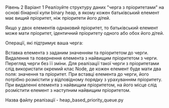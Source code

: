 Рівень 2
Варіант 1
Реалізуйте структуру даних "черга з пріоритетами" на основі бінарної купи binary heap, в якому кожен батьківський елемент має вищий пріоритет, ніж пріоритети його дітей.

Якщо у двох елементів однаковий пріоритет, то батьківський елемент може мати пріоритет, ідентичний пріоритету одного або обох його дітей.

Операції, які підтримує ваша черга:

Вставка елемента з заданим значенням та пріоритетом до черги.
Видалення та повернення елемента з найвищим пріоритетом з черги.
Перегляд черги без її зміни.
Для реалізації такої черги з пріоритетами слід використати окремий клас Node, де кожен елемент буде мати два поля: значення та пріоритет. При вставці елемента до черги, його потрібно розмістити у відповідному порядку з урахуванням пріоритету. При видаленні елемента з найвищим пріоритетом, на його місце слід розмістити елемент з наступним найвищим пріоритетом.

Назва файлу реалізації - heap_based_priority_queue.py
